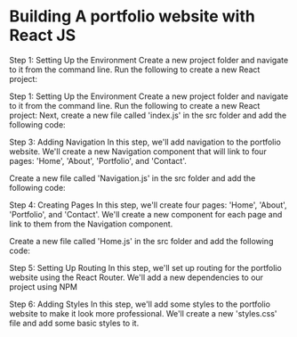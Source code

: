 # Building A portfolio website with React JS

Step 1: Setting Up the Environment
Create a new project folder and navigate to it from the command line. Run the following to create a new React project:

Step 1: Setting Up the Environment
Create a new project folder and navigate to it from the command line. Run the following to create a new React project:
Next, create a new file called 'index.js' in the src folder and add the following code:

Step 3: Adding Navigation
In this step, we'll add navigation to the portfolio website. We'll create a new Navigation component that will link to four pages: 'Home', 'About', 'Portfolio', and 'Contact'.

Create a new file called 'Navigation.js' in the src folder and add the following code:

Step 4: Creating Pages
In this step, we'll create four pages: 'Home', 'About', 'Portfolio', and 'Contact'. We'll create a new component for each page and link to them from the Navigation component.

Create a new file called 'Home.js' in the src folder and add the following code:

Step 5: Setting Up Routing
In this step, we'll set up routing for the portfolio website using the React Router. We'll add a new dependencies to our project using NPM

Step 6: Adding Styles
In this step, we'll add some styles to the portfolio website to make it look more professional. We'll create a new 'styles.css' file and add some basic styles to it.



 
